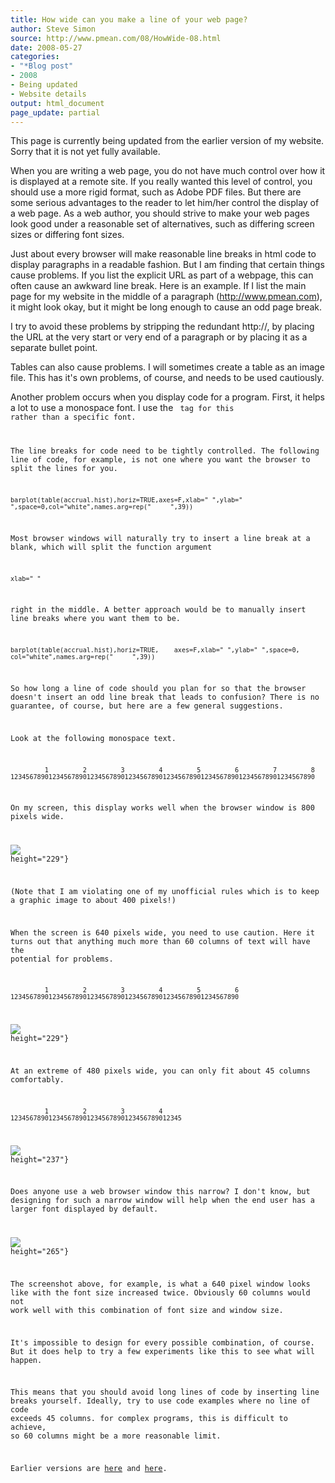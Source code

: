 ```yaml
---
title: How wide can you make a line of your web page?
author: Steve Simon
source: http://www.pmean.com/08/HowWide-08.html
date: 2008-05-27
categories:
- "*Blog post"
- 2008
- Being updated
- Website details
output: html_document
page_update: partial
---
```

This page is currently being updated from the earlier version of my website. Sorry that it is not yet fully available.

When you are writing a web page, you do not have much control over how it is displayed at a remote site. If you really wanted this level of control, you should use a more rigid format, such as Adobe PDF files. But there are some serious advantages to the reader to let him/her control the display of a web page. As a web author, you should strive to make your web pages look good under a reasonable set of alternatives, such as differing screen sizes or differing font sizes.

Just about every browser will make reasonable line breaks in html code to display paragraphs in a readable fashion. But I am finding that certain things cause problems. If you list the explicit URL as part of a webpage, this can often cause an awkward line break. Here is an example. If I list the main page for my website in the middle of a paragraph (<http://www.pmean.com>), it might look okay, but it might be long enough to cause an odd page break.

I try to avoid these problems by stripping the redundant http://, by placing the URL at the very start or very end of a paragraph or by placing it as a separate bullet point.

Tables can also cause problems. I will sometimes create a table as an image file. This has it's own problems, of course, and needs to be used cautiously.

Another problem occurs when you display code for a program. First, it helps a lot to use a monospace font. I use the <code> tag for this rather than a specific font.

The line breaks for code need to be tightly controlled. The following line of code, for example, is not one where you want the browser to split the lines for you.

`barplot(table(accrual.hist),horiz=TRUE,axes=F,xlab=" ",ylab=" ",space=0,col="white",names.arg=rep("     ",39))`

Most browser windows will naturally try to insert a line break at a blank, which will split the function argument

`xlab=" "`

right in the middle. A better approach would be to manually insert line breaks where you want them to be.

`barplot(table(accrual.hist),horiz=TRUE,    axes=F,xlab=" ",ylab=" ",space=0,    col="white",names.arg=rep("     ",39))`

So how long a line of code should you plan for so that the browser doesn't insert an odd line break that leads to confusion? There is no guarantee, of course, but here are a few general suggestions.

Look at the following monospace text.

```{}
         1         2         3         4         5         6         7         8    
12345678901234567890123456789012345678901234567890123456789012345678901234567890
```

On my screen, this display works well when the browser window is 800 pixels wide.

![](http://www.pmean.com/new-images/08/HowWide-0801.jpg) height="229"}

(Note that I am violating one of my unofficial rules which is to keep a graphic image to about 400 pixels!)

When the screen is 640 pixels wide, you need to use caution. Here it turns out that anything much more than 60 columns of text will have the potential for problems.

```{}
         1         2         3         4         5         6   
123456789012345678901234567890123456789012345678901234567890
```

![](http://www.pmean.com/new-images/08/HowWide-0802.jpg) height="229"}

At an extreme of 480 pixels wide, you can only fit about 45 columns comfortably.

```{}
         1         2         3         4  
123456789012345678901234567890123456789012345
```

![](http://www.pmean.com/new-images/08/HowWide-0803.jpg) height="237"}

Does anyone use a web browser window this narrow? I don't know, but designing for such a narrow window will help when the end user has a larger font displayed by default.

![](http://www.pmean.com/new-images/08/HowWide-0804.jpg) height="265"}

The screenshot above, for example, is what a 640 pixel window looks like with the font size increased twice. Obviously 60 columns would not work well with this combination of font size and window size.

It's impossible to design for every possible combination, of course. But it does help to try a few experiments like this to see what will happen.

This means that you should avoid long lines of code by inserting line breaks yourself. Ideally, try to use code examples where no line of code exceeds 45 columns. for complex programs, this is difficult to achieve, so 60 columns might be a more reasonable limit.

Earlier versions are [here][sim1] and [here][sim2].

[sim1]: http://www.pmean.com/08/Howwide.html
[sim2]: http://new.pmean.com/how-wide/
